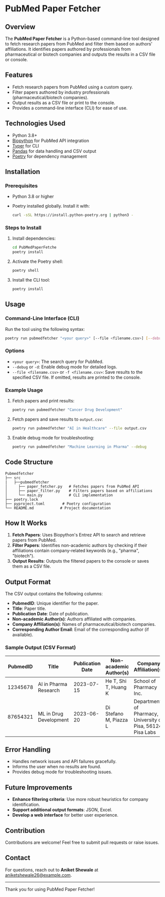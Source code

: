 # PubMed Paper Fetcher

## Overview

The **PubMed Paper Fetcher** is a Python-based command-line tool designed to fetch research papers from PubMed and filter them based on authors' affiliations. It identifies papers authored by professionals from pharmaceutical or biotech companies and outputs the results in a CSV file or console.

## Features

- Fetch research papers from PubMed using a custom query.
- Filter papers authored by industry professionals (pharmaceutical/biotech companies).
- Output results as a CSV file or print to the console.
- Provides a command-line interface (CLI) for ease of use.

## Technologies Used

- Python 3.8+
- [Biopython](https://biopython.org/) for PubMed API integration
- [Typer](https://typer.tiangolo.com/) for CLI
- [Pandas](https://pandas.pydata.org/) for data handling and CSV output
- [Poetry](https://python-poetry.org/) for dependency management

## Installation

### Prerequisites

- Python 3.8 or higher
- Poetry installed globally. Install it with:

  ```bash
  curl -sSL https://install.python-poetry.org | python3 -
  ```

### Steps to Install

1. Install dependencies:
   ```bash
   cd PubMedPaperFetche
   poetry install
   ```

2. Activate the Poetry shell:
   ```bash
   poetry shell
   ```

3. Install the CLI tool:
   ```bash
   poetry install
   ```

## Usage

### Command-Line Interface (CLI)

Run the tool using the following syntax:

```bash
poetry run pubmedfetcher "<your query>" [--file <filename.csv>] [--debug]
```

### Options

- `<your query>`: The search query for PubMed.
- `--debug` or `-d`: Enable debug mode for detailed logs.
- `--file <filename.csv>` or `-f <filename.csv>`: Save results to the specified CSV file. If omitted, results are printed to the console.

### Example Usage

1. Fetch papers and print results:
   ```bash
   poetry run pubmedfetcher "Cancer Drug Development"
   ```

2. Fetch papers and save results to `output.csv`:
   ```bash
   poetry run pubmedfetcher "AI in Healthcare" --file output.csv
   ```

3. Enable debug mode for troubleshooting:
   ```bash
   poetry run pubmedfetcher "Machine Learning in Pharma" --debug
   ```

## Code Structure

```
Pubmedfetcher
├── src
|   ├──pubmedfetcher
│     ├── paper_fetcher.py   # Fetches papers from PubMed API
│     ├── paper_filter.py    # Filters papers based on affiliations
│     └── main.py            # CLI implementation
├── poetry.lock
├── pyproject.toml        # Poetry configuration
└── README.md            # Project documentation
```

## How It Works

1. **Fetch Papers**: Uses Biopython's Entrez API to search and retrieve papers from PubMed.
2. **Filter Papers**: Identifies non-academic authors by checking if their affiliations contain company-related keywords (e.g., "pharma", "biotech").
3. **Output Results**: Outputs the filtered papers to the console or saves them as a CSV file.

## Output Format

The CSV output contains the following columns:

- **PubmedID**: Unique identifier for the paper.
- **Title**: Paper title.
- **Publication Date**: Date of publication.
- **Non-academic Author(s)**: Authors affiliated with companies.
- **Company Affiliation(s)**: Names of pharmaceutical/biotech companies.
- **Corresponding Author Email**: Email of the corresponding author (if available).

### Sample Output (CSV Format)

| PubmedID  | Title                      | Publication Date | Non-academic Author(s) | Company Affiliation(s) | Corresponding Author Email |
|-----------|----------------------------|------------------|------------------------|-------------------------|----------------------------|
| 12345678  | AI in Pharma Research      | 2023-07-15       | He T, Shi T, Huang K              | School of Pharmacy Inc.             | Het@pfizer.com         |
| 87654321  | ML in Drug Development    | 2023-06-20       | Di Stefano M, Piazza L             | Department of Pharmacy, University of Pisa, 56124 Pisa Labs             | piazzal@biogen.com       |

## Error Handling

- Handles network issues and API failures gracefully.
- Informs the user when no results are found.
- Provides debug mode for troubleshooting issues.

## Future Improvements

- **Enhance filtering criteria**: Use more robust heuristics for company identification.
- **Support additional output formats**: JSON, Excel.
- **Develop a web interface** for better user experience.

## Contribution

Contributions are welcome! Feel free to submit pull requests or raise issues.


## Contact

For questions, reach out to **Aniket Shewale** at [aniketshewale26@example.com](mailto:aniketshewale26@example.com).

---

Thank you for using PubMed Paper Fetcher!


